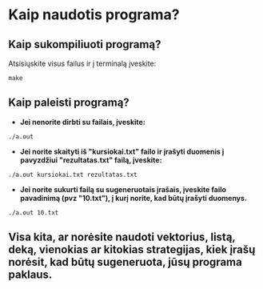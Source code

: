 # Kaip naudotis programa?
## Kaip sukompiliuoti programą?
Atsisiųskite visus failus ir į terminalą įveskite: 
```
make
```
## Kaip paleisti programą?
- __Jei nenorite dirbti su failais, įveskite:__
```
./a.out
```
- __Jei norite skaityti iš "kursiokai.txt" failo ir įrašyti duomenis į pavyzdžiui "rezultatas.txt" failą, įveskite:__
```
./a.out kursiokai.txt rezultatas.txt
```
- __Jei norite sukurti failą su sugeneruotais įrašais, įveskite failo pavadinimą (pvz "10.txt"), į kurį norite, kad būtų įrašyti duomenys.__
```
./a.out 10.txt
```
## Visa kita, ar norėsite naudoti vektorius, listą, deką, vienokias ar kitokias strategijas, kiek įrašų norėsit, kad būtų sugeneruota, jūsų programa paklaus.

